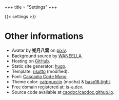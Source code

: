 +++
title = "Settings"
+++

{{< settings >}}


# Other informations

+ Avatar by **朔月八雲** on [pixiv](https://www.pixiv.net/en/users/17509087).
+ Background source by [WANEELLA](https://waneella.tumblr.com/).
+ Hosting on [GitHub](https://pages.github.com).
+ Static site generator: [hugo](https://gohugo.io).
+ Template: [risotto](https://github.com/joeroe/risotto) (modified).
+ Font: [Cascadia Code Mono](https://github.com/microsoft/cascadia-code).
+ Theme color:
[catppuccin](https://github.com/catppuccin/catppuccin) (mocha)
& [base16-light](/css/palettes/base16-light.css).
+ Free domain registered at: [is-a.dev](https://is-a.dev).
+ Source code available at [caodoc/caodoc.github.io](https://github.com/caodoc/caodoc.github.io).